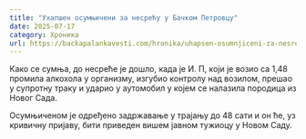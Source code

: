 ```yaml
---
title: "Ухапшен осумњичени за несрећу у Бачком Петровцу"
date: 2025-07-17
category: Хроника
url: https://backapalankavesti.com/hronika/uhapsen-osumnjiceni-za-nesrecu-u-backom-petrovcu/
---
```


Како се сумња, до несреће је дошло, када је И. П, који је возио са 1,48 промила алкохола у организму, изгубио контролу над возилом, прешао у супротну траку и ударио у аутомобил у којем се налазила породица из Новог Сада.

Осумњиченом је одређено задржавање у трајању до 48 сати и он ће, уз кривичну пријаву, бити приведен вишем јавном тужиоцу у Новом Саду.
